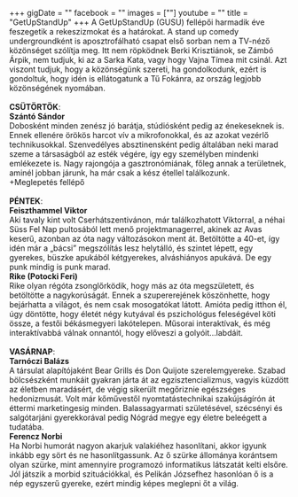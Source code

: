 +++
gigDate = ""
facebook = ""
images = [""]
youtube = ""
title = "GetUpStandUp"
+++
A GetUpStandUp (GUSU) fellépői harmadik éve feszegetik a rekeszizmokat és a határokat. A stand up comedy undergroundként is aposztrofálható csapat első sorban nem a TV-néző közönséget szólítja meg. Itt nem röpködnek Berki Krisztiánok, se Zámbó Árpik, nem tudjuk, ki az a Sarka Kata, vagy hogy Vajna Tímea mit csinál. Azt viszont tudjuk, hogy a közönségünk szereti, ha gondolkodunk, ezért is gondoltuk, hogy idén is ellátogatunk a Tű Fokánra, az ország legjobb közönségének nyomában.<br><br>
**CSÜTÖRTÖK**:<br>
**Szántó Sándor**<br>
Dobosként minden zenész jó barátja, stúdiósként pedig az énekeseknek is. Ennek ellenére örökös harcot vív a mikrofonokkal, és az azokat vezérlő technikusokkal. Szenvedélyes absztinensként pedig általában neki marad szeme a társaságból az esték végére, így egy személyben mindenki emlékezete is. Nagy rajongója a gasztronómiának, főleg annak a területnek, aminél jobban járunk, ha már csak a kész étellel találkozunk.<br>
+Meglepetés fellépő<br><br>
**PÉNTEK**:<br>
**Feiszthammel Viktor**<br>
Aki tavaly kint volt Cserhátszentivánon, már találkozhatott Viktorral, a néhai Süss Fel Nap pultosából lett menő projektmanagerrel, akinek az Avas keserű, azonban az óta nagy változásokon ment át. Betöltötte a 40-et, így idén már a „bácsi” megszólítás lesz helytálló, és szintet lépett, egy gyerekes, büszke apukából kétgyerekes, alváshiányos apukává. De egy punk mindig is punk marad.  <br>
**Rike (Potocki Feri)**<br>
Rike olyan régóta zsonglőrködik, hogy más az óta megszületett, és betöltötte a nagykorúságát. Ennek a szupererejének köszönhette, hogy bejárhatta a világot, és nem csak mosogatókat látott. Amióta pedig itthon él, úgy döntötte, hogy életét négy kutyával és pszichológus feleségével köti össze, a festői békásmegyeri lakótelepen. Műsorai interaktívak, és még interaktívabbá válnak onnantól, hogy előveszi a golyóit…labdáit.<br><br>
**VASÁRNAP**:<br>
**Tarnóczi Balázs**<br>
A társulat alapítójaként Bear Grills és Don Quijote szerelemgyereke. Szabad bölcsészként munkáit gyakran járta át az egzisztencializmus, vagyis küzdött az életben maradásért, de végig sikerült megőriznie egészséges hedonizmusát. Volt már kőművestől nyomtatástechnikai szakújságírón át éttermi marketingesig minden. Balassagyarmati születésével, szécsényi és salgótarjáni gyerekkorával pedig Nógrád megye egy életre beleégett a tudatába.<br>
**Ferencz Norbi**<br>
Ha Norbi humorát nagyon akarjuk valakiéhez hasonlítani, akkor igyunk inkább egy sört és ne hasonlítgassunk. Az ő szürke állománya korántsem olyan szürke, mint amennyire programozó informatikus látszatát kelti elsőre. Jól játszik a morbid szituációkkal, és Pelikán Józsefhez hasonlóan ő is a nép egyszerű gyereke, ezért mindig képes meglepni őt a világ.
